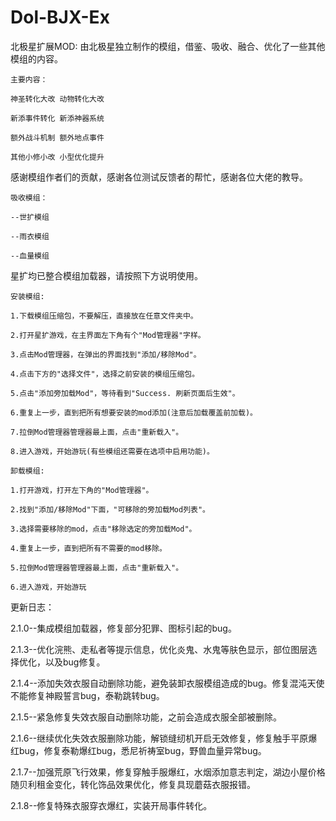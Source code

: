 # Dol-BJX-Ex
 北极星扩展MOD: 由北极星独立制作的模组，借鉴、吸收、融合、优化了一些其他模组的内容。

    主要内容：

    神圣转化大改 动物转化大改

    新添事件转化 新添神器系统

    额外战斗机制 额外地点事件

    其他小修小改 小型优化提升

感谢模组作者们的贡献，感谢各位测试反馈者的帮忙，感谢各位大佬的教导。

    吸收模组：

    --世扩模组

    --雨衣模组

    --血量模组

星扩均已整合模组加载器，请按照下方说明使用。

    安装模组: 

    1.下载模组压缩包，不要解压，直接放在任意文件夹中。

    2.打开星扩游戏，在主界面左下角有个"Mod管理器"字样。

    3.点击Mod管理器，在弹出的界面找到"添加/移除Mod"。

    4.点击下方的"选择文件"，选择之前安装的模组压缩包。

    5.点击"添加旁加载Mod"，等待看到"Success. 刷新页面后生效"。

    6.重复上一步，直到把所有想要安装的mod添加(注意后加载覆盖前加载)。

    7.拉倒Mod管理器管理器最上面，点击"重新载入"。

    8.进入游戏，开始游玩(有些模组还需要在选项中启用功能)。

    卸载模组: 

    1.打开游戏，打开左下角的"Mod管理器"。

    2.找到"添加/移除Mod"下面，"可移除的旁加载Mod列表"。

    3.选择需要移除的mod，点击"移除选定的旁加载Mod"。

    4.重复上一步，直到把所有不需要的mod移除。

    5.拉倒Mod管理器管理器最上面，点击"重新载入"。

    6.进入游戏，开始游玩

更新日志：

2.1.0--集成模组加载器，修复部分犯罪、图标引起的bug。

2.1.3--优化浣熊、走私者等提示信息，优化炎鬼、水鬼等肤色显示，部位图层选择优化，以及bug修复。

2.1.4--添加失效衣服自动删除功能，避免装卸衣服模组造成的bug。修复混沌天使不能修复神殿誓言bug，泰勒跳转bug。

2.1.5--紧急修复失效衣服自动删除功能，之前会造成衣服全部被删除。

2.1.6--继续优化失效衣服删除功能，解锁缝纫机开启无效修复，修复触手平原爆红bug，修复泰勒爆红bug，悉尼祈祷室bug，野兽血量异常bug。

2.1.7--加强荒原飞行效果，修复穿触手服爆红，水烟添加意志判定，湖边小屋价格随贝利租金变化，转化饰品效果优化，修复具现蘑菇衣服报错。

2.1.8--修复特殊衣服穿衣爆红，实装开局事件转化。